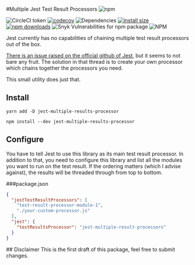 #Multiple Jest Test Result Processors ![npm](https://img.shields.io/npm/v/jest-multiple-results-processor.svg)

![CircleCI token](https://img.shields.io/circleci/token/6a2612980deeac020acd1c4401785f06e91a52af/project/github/meza/jest-multiple-results-processor/master.svg?label=circleci)
[![codecov](https://codecov.io/gh/meza/jest-multiple-results-processor/branch/master/graph/badge.svg)](https://codecov.io/gh/meza/jest-multiple-results-processor)
![Dependencies](https://david-dm.org/meza/jest-multiple-results-processor.svg)
[![install size](https://packagephobia.now.sh/badge?p=jest-multiple-results-processor)](https://packagephobia.now.sh/result?p=jest-multiple-results-processor)
[![npm downloads](https://img.shields.io/npm/dm/jest-multiple-results-processor.svg?style=flat-square)](http://npm-stat.com/charts.html?package=jest-multiple-results-processor)
![Snyk Vulnerabilities for npm package](https://img.shields.io/snyk/vulnerabilities/npm/jest-multiple-results-processor.svg)
![NPM](https://img.shields.io/npm/l/jest-multiple-results-processor.svg)


Jest currently has no capabilities of chaining multiple test result processors out of the box.

[There is an issue raised on the official github of Jest](https://github.com/facebook/jest/issues/4479), but it seems to
not bare any fruit. The solution in that thread is to create your own processor which chains together the processors you 
need. 

This small utility does just that.

## Install

```
yarn add -D jest-multiple-results-processor
```

```
npm install --dev jest-multiple-results-processor
```

## Configure

You have to tell Jest to use this library as its main test result processor.
In addition to that, you need to configure this library and list all the modules you want to run on the test result.
If the ordering matters (which I advise against), the results will be threaded through from top to bottom.

###package.json
```json
{
  "jestTestResultProcessors": [
    "test-result-processor-module-1",
    "./your-custom-processor.js"
  ],
  "jest": {
    "testResultsProcessor": "jest-multiple-result-processors"
  }
}

```

## Disclaimer
This is the first draft of this package, feel free to submit changes.
